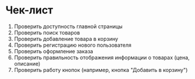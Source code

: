 # Чек-лист

1. Проверить доступность главной страницы
2. Проверить поиск товаров
3. Проверить добавление товара в корзину
4. Проверить регистрацию нового пользователя
5. Проверить оформление заказа
6. Проверить правильность отображения информации о товарах (цена, описание)
7. Проверить работу кнопок (например, кнопка "Добавить в корзину")
